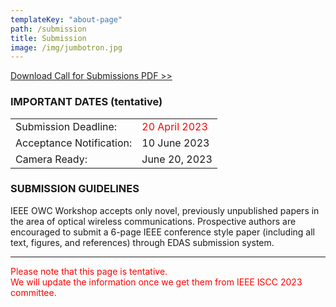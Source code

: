 ```yaml
---
templateKey: "about-page"
path: /submission
title: Submission
image: /img/jumbotron.jpg
---
```


[Download Call for Submissions PDF >>](./OWC-Workshop-CFP_IEEE_ISCC2023_0314.pdf)

### IMPORTANT DATES (tentative)

|                          |                                                 |
| ------------------------ | ----------------------------------------------- |
| Submission Deadline:     | <span style="color: red; ">20 April 2023</span> |
| Acceptance Notification: | 10 June 2023                                    |
| Camera Ready:            | June 20, 2023                                   |

### SUBMISSION GUIDELINES

IEEE OWC Workshop accepts only novel, previously unpublished papers in the area of optical wireless communications.
Prospective authors are encouraged to submit a 6-page IEEE conference style paper (including all text, figures, and references) through EDAS submission system.

---

<span style="color: red; ">Please note that this page is tentative.<br />
We will update the information once we get them from IEEE ISCC 2023 committee.</span>
